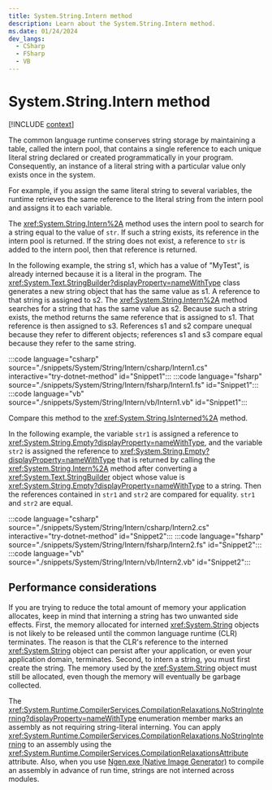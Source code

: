 ```yaml
---
title: System.String.Intern method
description: Learn about the System.String.Intern method.
ms.date: 01/24/2024
dev_langs:
  - CSharp
  - FSharp
  - VB
---
```

# System.String.Intern method

[!INCLUDE [context](includes/context.md)]

The common language runtime conserves string storage by maintaining a table, called the intern pool, that contains a single reference to each unique literal string declared or created programmatically in your program. Consequently, an instance of a literal string with a particular value only exists once in the system.

For example, if you assign the same literal string to several variables, the runtime retrieves the same reference to the literal string from the intern pool and assigns it to each variable.

The <xref:System.String.Intern%2A> method uses the intern pool to search for a string equal to the value of `str`. If such a string exists, its reference in the intern pool is returned. If the string does not exist, a reference to `str` is added to the intern pool, then that reference is returned.

In the following example, the string s1, which has a value of "MyTest", is already interned because it is a literal in the program. The <xref:System.Text.StringBuilder?displayProperty=nameWithType> class generates a new string object that has the same value as s1. A reference to that string is assigned to s2. The <xref:System.String.Intern%2A> method searches for a string that has the same value as s2. Because such a string exists, the method returns the same reference that is assigned to s1. That reference is then assigned to s3. References s1 and s2 compare unequal because they refer to different objects; references s1 and s3 compare equal because they refer to the same string.

:::code language="csharp" source="./snippets/System/String/Intern/csharp/Intern1.cs" interactive="try-dotnet-method" id="Snippet1":::
:::code language="fsharp" source="./snippets/System/String/Intern/fsharp/Intern1.fs" id="Snippet1":::
:::code language="vb" source="./snippets/System/String/Intern/vb/Intern1.vb" id="Snippet1":::

Compare this method to the <xref:System.String.IsInterned%2A> method.

In the following example, the variable `str1` is assigned a reference to <xref:System.String.Empty?displayProperty=nameWithType>, and the variable `str2` is assigned the reference to <xref:System.String.Empty?displayProperty=nameWithType> that is returned by calling the <xref:System.String.Intern%2A> method after converting a <xref:System.Text.StringBuilder> object whose value is <xref:System.String.Empty?displayProperty=nameWithType> to a string. Then the references contained in `str1` and `str2` are compared for equality. `str1` and `str2` are equal.

:::code language="csharp" source="./snippets/System/String/Intern/csharp/Intern2.cs" interactive="try-dotnet-method" id="Snippet2":::
:::code language="fsharp" source="./snippets/System/String/Intern/fsharp/Intern2.fs" id="Snippet2":::
:::code language="vb" source="./snippets/System/String/Intern/vb/Intern2.vb" id="Snippet2":::

## Performance considerations

If you are trying to reduce the total amount of memory your application allocates, keep in mind that interning a string has two unwanted side effects. First, the memory allocated for interned <xref:System.String> objects is not likely to be released until the common language runtime (CLR) terminates. The reason is that the CLR's reference to the interned <xref:System.String> object can persist after your application, or even your application domain, terminates. Second, to intern a string, you must first create the string. The memory used by the <xref:System.String> object must still be allocated, even though the memory will eventually be garbage collected.

The <xref:System.Runtime.CompilerServices.CompilationRelaxations.NoStringInterning?displayProperty=nameWithType> enumeration member marks an assembly as not requiring string-literal interning. You can apply <xref:System.Runtime.CompilerServices.CompilationRelaxations.NoStringInterning> to an assembly using the <xref:System.Runtime.CompilerServices.CompilationRelaxationsAttribute> attribute. Also, when you use [Ngen.exe (Native Image Generator)](../../framework/tools/ngen-exe-native-image-generator.md) to compile an assembly in advance of run time, strings are not interned across modules.
